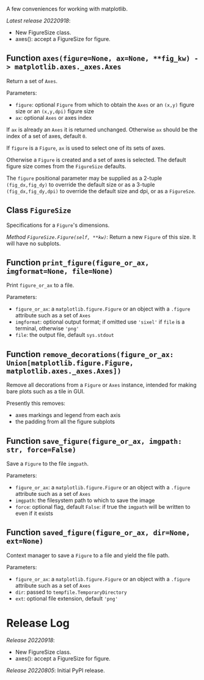 A few conveniences for working with matplotlib.

*Latest release 20220918*:
* New FigureSize class.
* axes(): accept a FigureSize for figure.

## Function `axes(figure=None, ax=None, **fig_kw) -> matplotlib.axes._axes.Axes`

Return a set of `Axes`.

Parameters:
* `figure`: optional `Figure` from which to obtain the `Axes`
  or an `(x,y)` figure size or an `(x,y,dpi)` figure size
* `ax`: optional `Axes` or axes index

If `ax` is already an `Axes` it is returned unchanged.
Otherwise `ax` should be the index of a set of axes,
default `0`.

If `figure` is a `Figure`, `ax` is used to select one of its
sets of axes.

Otherwise a `Figure` is created and a set of axes is selected.
The default figure size comes from the `FigureSize` defaults.

The `figure` positional parameter may be supplied
as a 2-tuple `(fig_dx,fig_dy)` to override the default size
or as a 3-tuple `(fig_dx,fig_dy,dpi)` to override the default size and dpi,
or as a `FigureSze`.

## Class `FigureSize`

Specifications for a `Figure`'s dimensions.

*Method `FigureSize.Figure(self, **kw)`*:
Return a new `Figure` of this size.
It will have no subplots.

## Function `print_figure(figure_or_ax, imgformat=None, file=None)`

Print `figure_or_ax` to a file.

Parameters:
* `figure_or_ax`: a `matplotlib.figure.Figure` or an object
  with a `.figure` attribute such as a set of `Axes`
* `imgformat`: optional output format; if omitted use `'sixel'`
  if `file` is a terminal, otherwise `'png'`
* `file`: the output file, default `sys.stdout`

## Function `remove_decorations(figure_or_ax: Union[matplotlib.figure.Figure, matplotlib.axes._axes.Axes])`

Remove all decorations from a `Figure` or `Axes` instance,
intended for making bare plots such as a tile in GUI.

Presently this removes:
- axes markings and legend from each axis
- the padding from all the figure subplots

## Function `save_figure(figure_or_ax, imgpath: str, force=False)`

Save a `Figure` to the file `imgpath`.

Parameters:
* `figure_or_ax`: a `matplotlib.figure.Figure` or an object
  with a `.figure` attribute such as a set of `Axes`
* `imgpath`: the filesystem path to which to save the image
* `force`: optional flag, default `False`: if true the `imgpath`
  will be written to even if it exists

## Function `saved_figure(figure_or_ax, dir=None, ext=None)`

Context manager to save a `Figure` to a file and yield the file path.

Parameters:
* `figure_or_ax`: a `matplotlib.figure.Figure` or an object
  with a `.figure` attribute such as a set of `Axes`
* `dir`: passed to `tempfile.TemporaryDirectory`
* `ext`: optional file extension, default `'png'`

# Release Log



*Release 20220918*:
* New FigureSize class.
* axes(): accept a FigureSize for figure.

*Release 20220805*:
Initial PyPI release.
